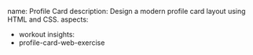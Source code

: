 name: Profile Card
description: Design a modern profile card layout using HTML and CSS.
aspects:
  - workout
insights:
  - profile-card-web-exercise
